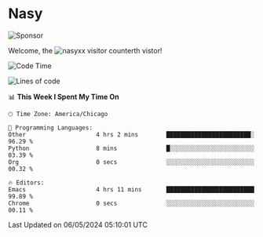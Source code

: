 # Nasy

<!--
<p align="center">
<img height="200" src="https://github-readme-stats.vercel.app/api?username=nasyxx&count_private=true&show_icons=true&theme=dracula&include_all_commits=true"/>
<img height="200" src="https://github-readme-stats.vercel.app/api/top-langs/?username=nasyxx&theme=dracula&hide=html,jupyter+notebook&count_private=true&show_icons=true"/>
</p>

  
----------------
-->

![Sponsor](https://img.shields.io/static/v1.svg?label=Sponsor&message=%E2%9D%A4&logo=GitHub&style=flat&color=pink)
 
Welcome, the ![nasyxx visitor counter](https://count.getloli.com/get/@nasyxx?theme=rule34)th vistor!
 
<!--START_SECTION:waka-->
![Code Time](http://img.shields.io/badge/Code%20Time-4%2C429%20hrs%2025%20mins-blue)

![Lines of code](https://img.shields.io/badge/From%20Hello%20World%20I%27ve%20Written-6.3%20million%20lines%20of%20code-blue)

📊 **This Week I Spent My Time On** 

```text
🕑︎ Time Zone: America/Chicago

💬 Programming Languages: 
Other                    4 hrs 2 mins        ████████████████████████░   96.29 % 
Python                   8 mins              █░░░░░░░░░░░░░░░░░░░░░░░░   03.39 % 
Org                      0 secs              ░░░░░░░░░░░░░░░░░░░░░░░░░   00.32 % 

🔥 Editors: 
Emacs                    4 hrs 11 mins       █████████████████████████   99.89 % 
Chrome                   0 secs              ░░░░░░░░░░░░░░░░░░░░░░░░░   00.11 % 
```


 Last Updated on 06/05/2024 05:10:01 UTC
<!--END_SECTION:waka-->

<!-- ![visitors](https://visitor-badge.laobi.icu/badge?page_id=nasyxx.nasyxx) -->
